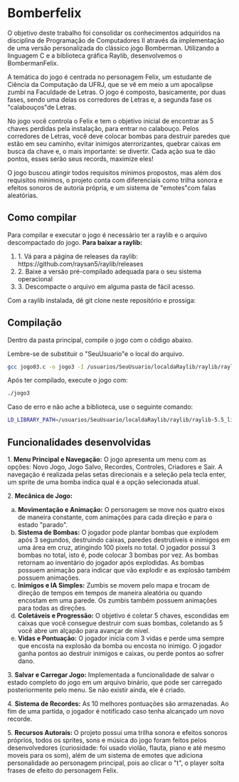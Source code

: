 # Bomberfelix
<div>
<p>O objetivo deste trabalho foi consolidar os conhecimentos adquiridos na disciplina de Programação de Computadores II através da implementação de uma versão personalizada do clássico jogo Bomberman. Utilizando a linguagem C e a biblioteca gráfica Raylib, desenvolvemos o BombermanFelix.</p>
<p>A temática do jogo é centrada no personagem Felix, um estudante de Ciência da Computação da UFRJ, que se vê em meio a um apocalipse zumbi na Faculdade de Letras. O jogo é composto, basicamente, por duas fases, sendo uma delas os corredores de Letras e, a segunda fase os "calabouços"de Letras.</p>
<p>No jogo você controla o Felix e tem o objetivo inicial de encontrar as 5 chaves perdidas pela instalação, para entrar no calabouço. Pelos corredores de Letras, você deve colocar bombas para destruir paredes que estão em seu caminho, evitar inimigos aterrorizantes, quebrar caixas em busca da chave e, o mais importante: se divertir. Cada ação sua te dão pontos, esses serão seus records, maximize eles!</p>

<p>O jogo buscou atingir todos requisitos mínimos propostos, mas além dos requisitos mínimos, o projeto conta com diferenciais como trilha sonora e efeitos sonoros de autoria própria, e um sistema de "emotes"com falas aleatórias.</p>
</div>

## Como compilar

<p>Para compilar e executar o jogo é necessário ter a raylib e o arquivo descompactado do
jogo. <strong>Para baixar a raylib:</strong></p>

<ol>
<li>1. Vá para a página de releases da raylib: https://github.com/raysan5/raylib/releases</li>
<li>2. Baixe a versão pré-compilado adequada para o seu sistema operacional</li>
<li>3. Descompacte o arquivo em alguma pasta de fácil acesso.</li>
</ol>

<p>Com a raylib instalada, dê git clone neste repositório e prossiga:</p>

## Compilação

<p>Dentro da pasta principal, compile o jogo com o código abaixo.</p>
<p>Lembre-se de substituir o "SeuUsuario"e o local do arquivo.</p>

```bash
gcc jogo03.c -o jogo3 -I /usuarios/SeuUsuario/localdaRaylib/raylib/raylib-5.5_linux_amd64/include -L /usuarios/SeuUsuario/localdaRaylib/raylib/raylib-5.5_linux_amd64/lib -lraylib -lGL -lm -lpthread -ldl -lrt -lX11
```

<p>Após ter compilado, execute o jogo com:</p>

```bash
./jogo3
```

Caso de erro e não ache a biblioteca, use o seguinte comando:
```bash
LD_LIBRARY_PATH=/usuarios/SeuUsuario/localdaRaylib/raylib/raylib-5.5_linux_amd64/lib ./jogo03
```
## Funcionalidades desenvolvidas

<p>1. <strong>Menu Principal e Navegação:</strong> O jogo apresenta um menu com as opções: Novo Jogo, Jogo Salvo, Recordes, Controles, Criadores e Sair. A navegação é realizada pelas setas direcionais e a seleção pela tecla enter, um sprite de uma bomba indica qual é a opção selecionada atual.</p>

<p>2. <strong>Mecânica de Jogo:</strong></p>

<ol type="a">
<li><strong>Movimentação e Animação:</strong> O personagem se move nos quatro eixos de maneira constante, com animações para cada direção e para o estado "parado".</li>
<li><strong>Sistema de Bombas:</strong> O jogador pode plantar bombas que explodem após 3 segundos, destruindo caixas, paredes destrutíveis e inimigos em uma área em cruz, atingindo 100 pixels no total. O jogador possui 3 bombas no total, isto é, pode colocar 3 bombas por vez. As bombas retornam ao inventário do jogador após explodidas. As bombas possuem animação para indicar que vão explodir e as explosão também possuem animações.</li>
<li><strong>Inimigos e IA Simples:</strong> Zumbis se movem pelo mapa e trocam de direção de tempos em tempos de maneira aleatória ou quando encostam em uma parede. Os zumbis também possuem animações para todas as direções.</li>
<li><strong>Coletáveis e Progressão:</strong> O objetivo é coletar 5 chaves, escondidas em caixas que você consegue destruir com suas bombas, coletando as 5 você abre um alçapão para avançar de nível.</li>
<li><strong>Vidas e Pontuação:</strong> O jogador inicia com 3 vidas e perde uma sempre que encosta na explosão da bomba ou encosta no inimigo. O jogador ganha pontos ao destruir inimigos e caixas, ou perde pontos ao sofrer dano.</li>
</ol>

<p>3. <strong>Salvar e Carregar Jogo:</strong> Implementada a funcionalidade de salvar o estado completo do jogo em um arquivo binário, que pode ser carregado posteriormente pelo menu. Se não existir ainda, ele é criado.</p>

<p>4. <strong>Sistema de Recordes:</strong> As 10 melhores pontuações são armazenadas. Ao fim de uma partida, o jogador é notificado caso tenha alcançado um novo recorde.</p>

<p>5. <strong>Recursos Autorais: </strong>O projeto possui uma trilha sonora e efeitos sonoros próprios, todos os sprites, sons e música do jogo foram feitos pelos desenvolvedores (curiosidade: foi usado violão, flauta, piano e até mesmo moveis para os som), além de um sistema de emotes que adiciona personalidade ao personagem principal, pois ao clicar o "t", o player solta frases de efeito do personagem Felix.</p>
